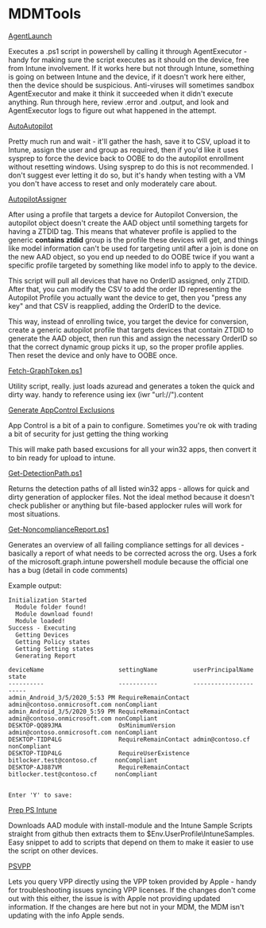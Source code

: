 # MDMTools #
[AgentLaunch](https://github.com/read-0nly/PSRepo/blob/master/MDMTools/AgentLaunch.ps1)

Executes a .ps1 script in powershell by calling it through AgentExecutor - handy for making sure the script executes as it should on the device, free from Intune involvement. If it works here but not through Intune, something is going on between Intune and the device, if it doesn't work here either, then the device should be suspicious. Anti-viruses will sometimes sandbox AgentExecutor and make it think it succeeded when it didn't execute anything. Run through here, review .error and .output, and look and AgentExecutor logs to figure out what happened in the attempt.

[AutoAutopilot](https://github.com/read-0nly/PSRepo/blob/master/MDMTools/AutoAutopilot.ps1)

Pretty much run and wait - it'll gather the hash, save it to CSV, upload it to Intune, assign the user and group as required, then if you'd like it uses sysprep to force the device back to OOBE to do the autopilot enrollment without resetting windows. Using sysprep to do this is not recommended. I don't suggest ever letting it do so, but it's handy when testing with a VM you don't have access to reset and only moderately care about.

[AutopilotAssigner](https://github.com/read-0nly/PSRepo/blob/master/MDMTools/AutopilotAssigner.ps1)

After using a profile that targets a device for Autopilot Conversion, the autopilot object doesn't create the AAD object until something targets for having a ZTDID tag. This means that whatever profile is applied to the generic **contains ztdid** group is the profile these devices will get, and things like model information can't be used for targeting until after a join is done on the new AAD object, so you end up needed to do OOBE twice if you want a specific profile targeted by something like model info to apply to the device.

This script will pull all devices that have no OrderID assigned, only ZTDID. After that, you can modify the CSV to add the order ID representing the Autopilot Profile you actually want the device to get, then you "press any key" and that CSV is reapplied, adding the OrderID to the device.

This way, instead of enrolling twice, you target the device for conversion, create a generic autopilot profile that targets devices that contain ZTDID to generate the AAD object, then run this and assign the necessary OrderID so that the correct dynamic group picks it up, so the proper profile applies. Then reset the device and only have to OOBE once.

[Fetch-GraphToken.ps1](https://github.com/read-0nly/PSRepo/blob/master/MDMTools/Fetch-GraphToken.ps1)

Utility script, really. just loads azuread and generates a token the quick and dirty way. handy to reference using iex (iwr "url://").content

[Generate AppControl Exclusions](https://github.com/read-0nly/PSRepo/blob/master/MDMTools/Generate-AppcontrolExcusions.ps1)

App Control is a bit of a pain to configure. Sometimes you're ok with trading a bit of security for just getting the thing working

This will make path based excusions for all your win32 apps, then convert it to bin ready for upload to intune.

[Get-DetectionPath.ps1](https://github.com/read-0nly/PSRepo/blob/master/MDMTools/Get-DetectionPath.ps1)

Returns the detection paths of all listed win32 apps - allows for quick and dirty generation of applocker files. Not the ideal method because it doesn't check publisher or anything but file-based applocker rules will work for most situations.

[Get-NoncomplianceReport.ps1](https://github.com/read-0nly/PSRepo/blob/master/MDMTools/Get-NoncomplianceReport.ps1)

Generates an overview of all failing compliance settings for all devices - basically a report of what needs to be corrected across the org. Uses a fork of the microsoft.graph.intune powershell module because the official one has a bug (detail in code comments)

Example output:

```
Initialization Started
  Module folder found!
  Module download found!
  Module loaded!
Success - Executing
  Getting Devices
  Getting Policy states
  Getting Setting states
  Generating Report

deviceName                     settingName          userPrincipalName              state
----------                     -----------          -----------------              -----
admin_Android_3/5/2020_5:53 PM RequireRemainContact admin@contoso.onmicrosoft.com nonCompliant
admin_Android_3/5/2020_5:59 PM RequireRemainContact admin@contoso.onmicrosoft.com nonCompliant
DESKTOP-QQ89JMA                OsMinimumVersion     admin@contoso.onmicrosoft.com nonCompliant
DESKTOP-TIDP4LG                RequireRemainContact admin@contoso.cf              nonCompliant
DESKTOP-TIDP4LG                RequireUserExistence bitlocker.test@contoso.cf     nonCompliant
DESKTOP-AJ887VM                RequireRemainContact bitlocker.test@contoso.cf     nonCompliant


Enter 'Y' to save:
```

[Prep PS Intune](https://github.com/read-0nly/PSRepo/blob/master/MDMTools/PrepPSIntune.ps1)

Downloads AAD module with install-module and the Intune Sample Scripts straight from github then extracts them to $Env.UserProfile\IntuneSamples. Easy snippet to add to scripts that depend on them to make it easier to use the script on other devices.

[PSVPP](https://github.com/read-0nly/PSRepo/blob/master/MDMTools/psvpp.ps1)

Lets you query VPP directly using the VPP token provided by Apple - handy for troubleshooting issues syncing VPP licenses. If the changes don't come out with this either, the issue is with Apple not providing updated information. If the changes are here but not in your MDM, the MDM isn't updating with the info Apple sends.

